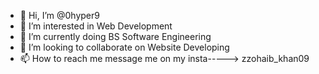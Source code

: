 - 👋 Hi, I’m @0hyper9
- 👀 I’m interested in Web Development
- 🌱 I’m currently doing BS Software Engineering
- 💞️ I’m looking to collaborate on Website Developing
- 📫 How to reach me message me on my insta-----> zzohaib_khan09
